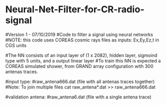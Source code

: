 # Neural-Net-Filter-for-CR-radio-signal
#Version 1 - 07/10/2019
#Code to filter a signal using neural networks
#NOTE: this code uses COREAS cosmic rays files as inputs: Ex,Ey,Ez,t in CGS units

#The NN consists of an input layer of (1 x 2082), hidden layer, sigmoind type with 5 units, and a output linear layer
#To train this NN is expected a COREAS simulated shower, from GRAND array configuration with 300 antenas traces.

#input type:
#raw_antena666.dat (file with all antenas traces together)
#Note: To join multiple files cat raw_antena*.dat >> raw_antena666.dat

#validation antena:
#raw_antena6.dat (file with a single antena trace)

